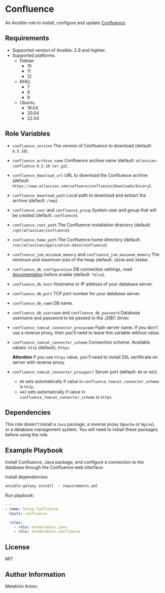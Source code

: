 Confluence
==========

An Ansible role to install, configure and update [Confluence](https://www.atlassian.com/ru/software/confluence).

Requirements
------------

- Supported version of Ansible: 2.9 and highter.
- Supported platforms:
  - Debian
    - 10
    - 11
    - 12
  - RHEL
    - 7
    - 8
    - 9
  - Ubuntu
    - 18.04
    - 20.04
    - 22.04

Role Variables
--------------

- `confluence_version` The version of Confluence to download (default: `8.5.10`).
- `confluence_archive_name` Confluence archive name (default: `atlassian-confluence-8.5.10.tar.gz`).
- `confluence_download_url` URL to download the Confluence archive (default: `https://www.atlassian.com/software/confluence/downloads/binary`).
- `confluence_download_path` Local path to download and extract the archive (default: `/tmp`).
- `confluence_user` and `confluence_group` System user and group that will be created (default: `confluence`).
- `confluence_root_path` The Confluence installation directory (default: `/opt/atlassian/confluence`).
- `confluence_home_path` The Confluence home directory (default: `/var/atlassian/application-data/confluence`).
- `confluence_jvm_minimum_memory` and `confluence_jvm_maximum_memory` The minimum and maximum size of the heap (default: `1024m` and `2048m`).
- `confluence_db_configuration` DB connection settings, read [documentation](https://confluence.atlassian.com/conf85/configuring-a-datasource-connection-1283361007.html) before enable (default: `false`).
- `confluence_db_host` Hostname or IP address of your database server.
- `confluence_db_port` TCP port number for your database server.
- `confluence_db_name` DB name.
- `confluence_db_username` and `confluence_db_password` Database username and password to be passed to the JDBC driver.
- `confluence_tomcat_connector_proxyname` Fqdn server name. If you don't use a reverse proxy, then you'll need to leave this variable without value.
- `confluence_tomcat_connector_scheme` Connection scheme. Available values: `http` (default), `https`.

    **Attention** If you use `https` value, you'll need to install SSL sertificate on server with reverse proxy.

- `confluence_tomcat_connector_proxyport` Server port (default: `80` or `443`).
  - `80` sets automatically if value in `confluence_tomcat_connector_scheme` is `http`.
  - `443` sets automatically if value in `confluence_tomcat_connector_scheme` is `https`.

Dependencies
------------

This role doesn't install a `Java` package, a reverse proxy (`Apache` or `Nginx`), or a database management system. You will need to install these packages before using the role.

Example Playbook
----------------

Install Confluence, Java package, and configure a connection to the database through the Confluence web interface:

Install dependencies:

```bash
ansible-galaxy install -r requirements.yml
```

Run playbook:

```yaml
---
- name: Setup Confluence
  hosts: confluence

  roles:
    - role: antmelekhin.java
    - role: antmelekhin.confluence
```

License
-------

MIT

Author Information
------------------

Melekhin Anton.
